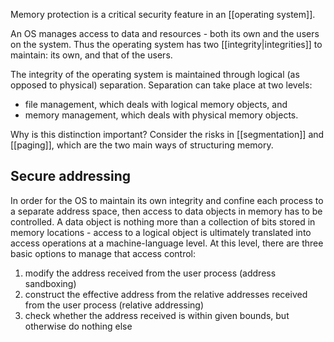 Memory protection is a critical security feature in an [[operating system]]. 

An OS manages access to data and resources - both its own and the users on the system. Thus the operating system has two [[integrity|integrities]] to maintain: its own, and that of the users.

The integrity of the operating system is maintained through logical (as opposed to physical) separation. Separation can take place at two levels:
- file management, which deals with logical memory objects, and
- memory management, which deals with physical memory objects.

Why is this distinction important? Consider the risks in [[segmentation]] and [[paging]], which are the two main ways of structuring memory.

## Secure addressing
In order for the OS to maintain its own integrity and confine each process to a separate address space, then access to data objects in memory has to be controlled. A data object is nothing more than a collection of bits stored in memory locations - access to a logical object is ultimately translated into access operations at a machine-language level. At this level, there are three basic options to manage that access control:
1. modify the address received from the user process (address sandboxing)
2. construct the effective address from the relative addresses received from the user process (relative addressing)
3. check whether the address received is within given bounds, but otherwise do nothing else